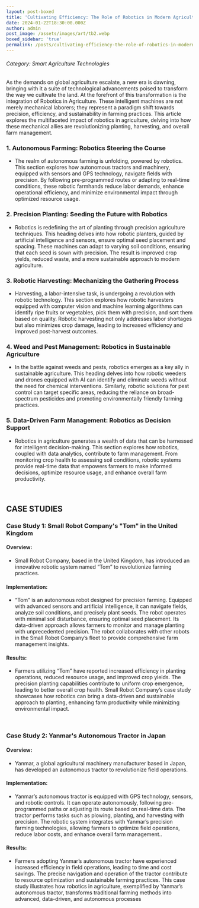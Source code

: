 ```yaml
---
layout: post-boxed
title: 'Cultivating Efficiency: The Role of Robotics in Modern Agriculture'
date: 2024-01-22T18:30:00.000Z
author: admin
post_image: /assets/images/art/tb2.webp
boxed_sidebar: 'true'
permalink: /posts/cultivating-efficiency-the-role-of-robotics-in-modern-agriculture
---
```


###### Category: Smart Agriculture Technologies

As the demands on global agriculture escalate, a new era is dawning, bringing with it a suite of technological advancements poised to transform the way we cultivate the land. At the forefront of this transformation is the integration of Robotics in Agriculture. These intelligent machines are not merely mechanical laborers; they represent a paradigm shift towards precision, efficiency, and sustainability in farming practices. This article explores the multifaceted impact of robotics in agriculture, delving into how these mechanical allies are revolutionizing planting, harvesting, and overall farm management.

### 1. Autonomous Farming: Robotics Steering the Course

* The realm of autonomous farming is unfolding, powered by robotics. This section explores how autonomous tractors and machinery, equipped with sensors and GPS technology, navigate fields with precision. By following pre-programmed routes or adapting to real-time conditions, these robotic farmhands reduce labor demands, enhance operational efficiency, and minimize environmental impact through optimized resource usage.

### 2. Precision Planting: Seeding the Future with Robotics

* Robotics is redefining the art of planting through precision agriculture techniques. This heading delves into how robotic planters, guided by artificial intelligence and sensors, ensure optimal seed placement and spacing. These machines can adapt to varying soil conditions, ensuring that each seed is sown with precision. The result is improved crop yields, reduced waste, and a more sustainable approach to modern agriculture.

### 3. Robotic Harvesting: Mechanizing the Gathering Process

* Harvesting, a labor-intensive task, is undergoing a revolution with robotic technology. This section explores how robotic harvesters equipped with computer vision and machine learning algorithms can identify ripe fruits or vegetables, pick them with precision, and sort them based on quality. Robotic harvesting not only addresses labor shortages but also minimizes crop damage, leading to increased efficiency and improved post-harvest outcomes.

### 4. Weed and Pest Management: Robotics in Sustainable Agriculture

* In the battle against weeds and pests, robotics emerges as a key ally in sustainable agriculture. This heading delves into how robotic weeders and drones equipped with AI can identify and eliminate weeds without the need for chemical interventions. Similarly, robotic solutions for pest control can target specific areas, reducing the reliance on broad-spectrum pesticides and promoting environmentally friendly farming practices.

### 5. Data-Driven Farm Management: Robotics as Decision Support

* Robotics in agriculture generates a wealth of data that can be harnessed for intelligent decision-making. This section explores how robotics, coupled with data analytics, contribute to farm management. From monitoring crop health to assessing soil conditions, robotic systems provide real-time data that empowers farmers to make informed decisions, optimize resource usage, and enhance overall farm productivity.

<br>

## CASE STUDIES

### Case Study 1: Small Robot Company's "Tom" in the United Kingdom

#### Overview:

* Small Robot Company, based in the United Kingdom, has introduced an innovative robotic system named “Tom” to revolutionize farming practices.

#### Implementation:

* “Tom” is an autonomous robot designed for precision farming. Equipped with advanced sensors and artificial intelligence, it can navigate fields, analyze soil conditions, and precisely plant seeds. The robot operates with minimal soil disturbance, ensuring optimal seed placement. Its data-driven approach allows farmers to monitor and manage planting with unprecedented precision. The robot collaborates with other robots in the Small Robot Company’s fleet to provide comprehensive farm management insights.

#### Results:

* Farmers utilizing “Tom” have reported increased efficiency in planting operations, reduced resource usage, and improved crop yields. The precision planting capabilities contribute to uniform crop emergence, leading to better overall crop health. Small Robot Company’s case study showcases how robotics can bring a data-driven and sustainable approach to planting, enhancing farm productivity while minimizing environmental impact.

<br>

### Case Study 2: Yanmar's Autonomous Tractor in Japan

#### Overview:

* Yanmar, a global agricultural machinery manufacturer based in Japan, has developed an autonomous tractor to revolutionize field operations.

#### Implementation:

* Yanmar’s autonomous tractor is equipped with GPS technology, sensors, and robotic controls. It can operate autonomously, following pre-programmed paths or adjusting its route based on real-time data. The tractor performs tasks such as plowing, planting, and harvesting with precision. The robotic system integrates with Yanmar’s precision farming technologies, allowing farmers to optimize field operations, reduce labor costs, and enhance overall farm management..

#### Results:

* Farmers adopting Yanmar’s autonomous tractor have experienced increased efficiency in field operations, leading to time and cost savings. The precise navigation and operation of the tractor contribute to resource optimization and sustainable farming practices. This case study illustrates how robotics in agriculture, exemplified by Yanmar’s autonomous tractor, transforms traditional farming methods into advanced, data-driven, and autonomous processes
